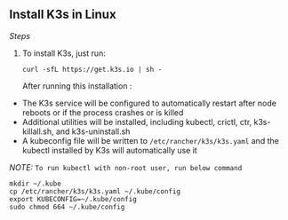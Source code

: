 ## Install K3s in Linux

*Steps*
1. To install K3s, just run:
   ```
   curl -sfL https://get.k3s.io | sh -
   ```
   After running this installation :

* The K3s service will be configured to automatically restart after node reboots or if the process crashes or is killed
* Additional utilities will be installed, including kubectl, crictl, ctr, k3s-killall.sh, and k3s-uninstall.sh
* A kubeconfig file will be written to `/etc/rancher/k3s/k3s.yaml` and the kubectl installed by K3s will automatically use it

*NOTE:*
  `To run kubectl with non-root user, run below command`
  ```
mkdir ~/.kube
cp /etc/rancher/k3s/k3s.yaml ~/.kube/config
export KUBECONFIG=~/.kube/config
sudo chmod 664 ~/.kube/config

  ```
  
